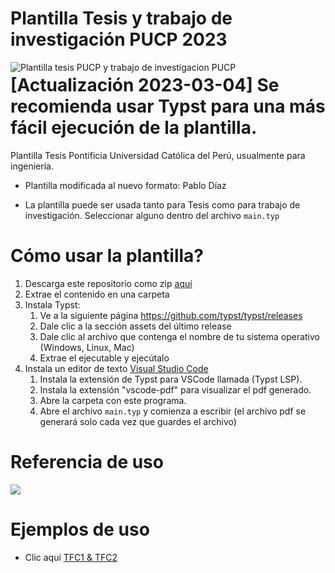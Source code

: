 # Plantilla Tesis y trabajo de investigación PUCP 2023

<img src="img/plantilla.jpg"
     alt="Plantilla tesis PUCP y trabajo de investigacion PUCP"
     style="float: left; margin-right: 10px;" />

# [Actualización 2023-03-04] Se recomienda usar Typst para una más fácil ejecución de la plantilla.

Plantilla Tesis Pontificia Universidad Católica del Perú, usualmente para ingeniería.

- Plantilla modificada al nuevo formato: Pablo Díaz

- La plantilla puede ser usada tanto para Tesis como para trabajo de investigación. Seleccionar alguno dentro del archivo `main.typ`

# Cómo usar la plantilla?

1. Descarga este repositorio como zip [aquí](https://github.com/ZurMaD/plantilla_tesis_pucp/archive/master.zip)
2. Extrae el contenido en una carpeta
3. Instala Typst:
   1. Ve a la siguiente página https://github.com/typst/typst/releases
   2. Dale clic a la sección assets del último release
   3. Dale clic al archivo que contenga el nombre de tu sistema operativo (Windows, Linux, Mac) 
   4. Extrae el ejecutable y ejecútalo
4. Instala un editor de texto [Visual Studio Code](https://code.visualstudio.com/)
   1. Instala la extensión de Typst para VSCode llamada (Typst LSP).
   2. Instala la extensión "vscode-pdf" para visualizar el pdf generado.
   3. Abre la carpeta con este programa.
   4. Abre el archivo `main.typ` y comienza a escribir (el archivo pdf se generará solo cada vez que guardes el archivo)

# Referencia de uso

![](https://i.imgur.com/zVCJWRg.png)

# Ejemplos de uso

- Clic aquí [TFC1 & TFC2](https://github.com/ZurMaD/tesis_pregrado_pucp)
